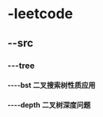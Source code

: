 # -leetcode
## --src
### ---tree
#### ----bst                     二叉搜索树性质应用
#### ----depth                   二叉树深度问题